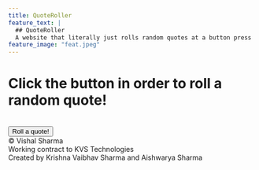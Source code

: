 ```yaml
---
title: QuoteRoller
feature_text: |
  ## QuoteRoller
  A website that literally just rolls random quotes at a button press
feature_image: "feat.jpeg"
---
```


<script type = "text/javascript">

    function zeFunction() {
    
          var myArray = [
          "This is a quote, apparently. -KVS",
          "I hate sand. - Anakin Skywalker",
          "As the great Sun Tzu once said, the supreme art of war lies in defeating the enmy without facing him. -MudFlaps", 
          "He travels the fastest who travels alone.- Rudyard Kipling",
          "I think therefore I am. - René Descartes",
          "Knowledge is power. -Francis Bacon",
          "Not all those who wander are lost. - J.R.R. Tolkien",
          "Not all those who wander are lost. - J.R.R. Tolkien",
          "Nothing is certain except for death and taxes. -Benjamin Franklin",
          "Nothing is certain except for death and taxes. -Benjamin Franklin",
          "What doesn't kill us makes us stronger. - Friedrich Nietzche",
          "United we stand, divided we fall. - Aesop",
          "Two roads diverged in a wood, and I, I took the one less travelled by, and that has made all the difference. -Robert Frost",
          "Violence is never the answer. It is a question, and the answer is YES! - KVS",
          "Speak softly and carry a big stick -Theodore Roosevelt",
          "That is one small step for a man, a giant leap for mankind. - Neil Armstrong",
          "I'm gonna make him an offer he can't refuse. -  Vito Corleone",
          "Fathers send their sons to college either because they went to college or because they didn't. - L.L. Henderson",
          "We hope that, when the insects take over the world, they will remember with gratitude how we took them along on all our picnics. - Bill Vaughan ",
          "There cannot be a crisis next week. My schedule is already full. - Henry Kissinger",
          "The great French Marshall Lyautey once asked his gardener to plant a tree. The gardener objected that the tree was slow growing and would not reach maturity for 100 years. The Marshall replied, 'In that case, there is no time to lose; plant it this afternoon!' -John F. Kennedy ",
          "Politics is the art of the possible. - Otto von Bismarck",
          "Literature is an occupation in which you have to keep proving your talent to people who have none. - Jules Renard",
          "War is an ugly thing, but not the ugliest of things. The decayed and degraded state of moral and patriotic feeling which thinks that nothing is worth war is much worse. The person who has nothing for which he is willing to fight, nothing which is more important than his own personal safety, is a miserable creature and has no chance of being free unless made and kept so by the exertions of better men than himself. - John Stuart Mill",
          "When everyone is somebody, then no one's anybody. - W.S. Gilbert",
          "Children speak in the field what they hear in the house. - Scottish People",
          "You can evade life, but you can not evade Death. - T.S. Elliot",
          " ",
          ];
  
          var randomItem = myArray[Math.floor(Math.random()*myArray.length)];

          alert(randomItem);
         }
    
    </script>
<body>
<h1>Click the button in order to roll a random quote!</h1><br>
<button onclick="zeFunction()">Roll a quote!</button>
<br>
© Vishal Sharma<br>
Working contract to KVS Technologies<br>
Created by Krishna Vaibhav Sharma and Aishwarya Sharma<br>
